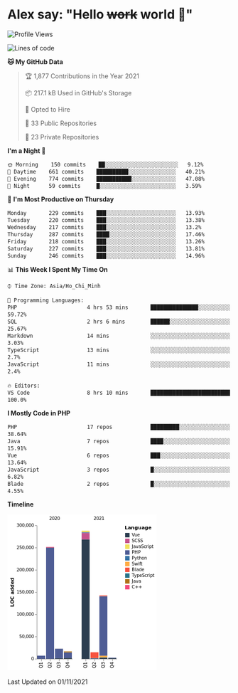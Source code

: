 # Alex say: "Hello ~~work~~ world 🐾"

<!--START_SECTION:waka-->
![Profile Views](http://img.shields.io/badge/Profile%20Views-4-blue)

![Lines of code](https://img.shields.io/badge/From%20Hello%20World%20I%27ve%20Written-746275%20lines%20of%20code-blue)

**🐱 My GitHub Data** 

> 🏆 1,877 Contributions in the Year 2021
 > 
> 📦 217.1 kB Used in GitHub's Storage 
 > 
> 💼 Opted to Hire
 > 
> 📜 33 Public Repositories 
 > 
> 🔑 23 Private Repositories  
 > 
**I'm a Night 🦉** 

```text
🌞 Morning    150 commits    ██░░░░░░░░░░░░░░░░░░░░░░░   9.12% 
🌆 Daytime    661 commits    ██████████░░░░░░░░░░░░░░░   40.21% 
🌃 Evening    774 commits    ███████████░░░░░░░░░░░░░░   47.08% 
🌙 Night      59 commits     █░░░░░░░░░░░░░░░░░░░░░░░░   3.59%

```
📅 **I'm Most Productive on Thursday** 

```text
Monday       229 commits    ███░░░░░░░░░░░░░░░░░░░░░░   13.93% 
Tuesday      220 commits    ███░░░░░░░░░░░░░░░░░░░░░░   13.38% 
Wednesday    217 commits    ███░░░░░░░░░░░░░░░░░░░░░░   13.2% 
Thursday     287 commits    ████░░░░░░░░░░░░░░░░░░░░░   17.46% 
Friday       218 commits    ███░░░░░░░░░░░░░░░░░░░░░░   13.26% 
Saturday     227 commits    ███░░░░░░░░░░░░░░░░░░░░░░   13.81% 
Sunday       246 commits    ███░░░░░░░░░░░░░░░░░░░░░░   14.96%

```


📊 **This Week I Spent My Time On** 

```text
⌚︎ Time Zone: Asia/Ho_Chi_Minh

💬 Programming Languages: 
PHP                      4 hrs 53 mins       ███████████████░░░░░░░░░░   59.72% 
SQL                      2 hrs 6 mins        ██████░░░░░░░░░░░░░░░░░░░   25.67% 
Markdown                 14 mins             ░░░░░░░░░░░░░░░░░░░░░░░░░   3.03% 
TypeScript               13 mins             ░░░░░░░░░░░░░░░░░░░░░░░░░   2.7% 
JavaScript               11 mins             ░░░░░░░░░░░░░░░░░░░░░░░░░   2.4%

🔥 Editors: 
VS Code                  8 hrs 10 mins       █████████████████████████   100.0%

```

**I Mostly Code in PHP** 

```text
PHP                      17 repos            █████████░░░░░░░░░░░░░░░░   38.64% 
Java                     7 repos             ████░░░░░░░░░░░░░░░░░░░░░   15.91% 
Vue                      6 repos             ███░░░░░░░░░░░░░░░░░░░░░░   13.64% 
JavaScript               3 repos             █░░░░░░░░░░░░░░░░░░░░░░░░   6.82% 
Blade                    2 repos             █░░░░░░░░░░░░░░░░░░░░░░░░   4.55%

```


**Timeline**

![Chart not found](https://raw.githubusercontent.com/alexzvn/alexzvn/main/charts/bar_graph.png) 


 Last Updated on 01/11/2021
<!--END_SECTION:waka-->
